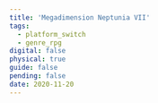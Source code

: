 ```yaml
---
title: 'Megadimension Neptunia VII'
tags:
  - platform_switch
  - genre_rpg
digital: false
physical: true
guide: false
pending: false
date: 2020-11-20
---
```

